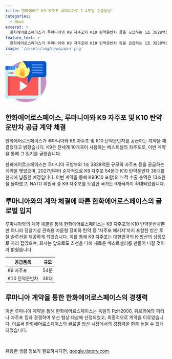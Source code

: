 ```yaml
---
title: 한화에어로 K9 자주포 루마니아로 1.4조원 수출달성!
categories:
  - News
excerpt: >
  한화에어로스페이스가 루마니아와 K9 자주포와 K10 탄약운반차 등을 공급하는 1조 3828억원 규모의 계약을 체결했다. 이로써 K9은 한국을 포함한 전세계 10개국이 사용하는 인기 제품으로 자리매김하게 되었고, 루마니아는 K9를 포함한 첨단 방산 솔루션을 확보하게 됐다. 이번 계약으로 K9의 누적 수출액은 13조원을 돌파하며, NATO 회원국 중 K9를 도입한 국가는 6개국으로 늘었다. 이에 관계자는 K9는 이제 K-방산의 상징으로서 글로벌 시장에서 더욱 큰 성과를 이루게 될 것이라며 의지를 밝혔다.
feature_text: >
  한화에어로스페이스가 루마니아와 K9 자주포와 K10 탄약운반차 등을 공급하는 1조 3828억원 규모의 계약을 체결했다. 이로써 K9은 한국을 포함한 전세계 10개국이 사용하는 인기 제품으로 자리매김하게 되었고, 루마니아는 K9를 포함한 첨단 방산 솔루션을 확보하게 됐다. 이번 계약으로 K9의 누적 수출액은 13조원을 돌파하며, NATO 회원국 중 K9를 도입한 국가는 6개국으로 늘었다. 이에 관계자는 K9는 이제 K-방산의 상징으로서 글로벌 시장에서 더욱 큰 성과를 이루게 될 것이라며 의지를 밝혔다.
image: '/assets/img/newspaper.png'
---
```


<p><img src="/assets/img/news.png" alt="rentncar 속보" /></p>

<h2 data-ke-size="size26">한화에어로스페이스, 루마니아와 K9 자주포 및 K10 탄약운반차 공급 계약 체결</h2>

<p>한화에어로스페이스가 루마니아와 K9 자주포 및 K10 탄약운반차를 공급하는 계약을 체결했다고 밝혔습니다. K9은 전세계 10개국이 사용하는 베스트셀러 자주포로, 이번 계약을 통해 그 입지를 굳혔습니다. </p>

<p data-ke-size="size16">한화에어로스페이스는 루마니아 국방부와 1조 3828억원 규모의 자주포 등을 공급하는 계약을 맺었으며, 2027년부터 순차적으로 K9 자주포 54문과 K10 탄약운반차 36대를 현지에 납품할 예정입니다. 이번 계약을 통해 K9(K10 포함)의 누적 수출 총액은 13조원을 돌파했고, NATO 회원국 중 K9 자주포를 도입한 국가는 6개국까지 확대되었습니다.</p>

<h2 data-ke-size="size26">루마니아와의 계약 체결에 따른 한화에어로스페이스의 글로벌 입지</h2>

<p>루마니아와의 계약 체결을 통해 한화에어로스페이스는 K9 자주포와 K10 탄약운반차뿐만 아니라 정찰기상 관측용 차륜형 장비와 탄약 등 '자주포 패키지'까지 포함한 방산 토탈 솔루션을 제공하게 되었습니다. 이를 통해 K9 자주포는 대한민국의 K-방산의 상징으로 자리 잡았으며, 회사는 앞으로도 최선을 다해 새로운 베스트셀러를 만들어 나갈 것이라 밝혔습니다.</p>

<table>
<thead>
<tr>
<th>공급품목</th>
<th>규모</th>
</tr>
</thead>
<tbody>
<tr>
<td>K9 자주포</td>
<td>54문</td>
</tr>
<tr>
<td>K10 탄약운반차</td>
<td>36대</td>
</tr>
</tbody>
</table>

<h2 data-ke-size="size26">루마니아 계약을 통한 한화에어로스페이스의 경쟁력</h2>

<p>이번 루마니아 계약을 통해 한화에어로스페이스는 독일의 PzH2000, 튀르키예의 퍼티나 자주포 등과 경쟁하며 우선 협상 대상에 선정되었고, 최종적으로 계약을 이루었습니다. 이로써 한화에어로스페이스의 글로벌 방산 시장에서의 경쟁력을 한층 높일 수 있게 되었습니다.</p>

<p data-ke-size="size16">&nbsp;</p>
유용한 생활 정보가 필요하시다면, <a href="https://qoogle.tistory.com" rel="dofollow">qoogle.tistory.com</a>


